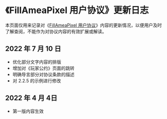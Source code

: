 # 《FillAmeaPixel 用户协议》更新日志

本页面仅用来记录对《[FillAmeaPixel 用户协议](/eula)》内容的更新情况，以便用户及时了解查阅，不能作为对协议内容的有效扩展或解读。

## 2022 年 7 月 10 日

- 优化部分文字内容的排版
- 增加对《玩家公约》页面的跳转
- 明确导言部分对协议条款的描述
- 对 2.2.5 的示例进行修改



## 2022 年 4 月 4日

- 第一版内容生效